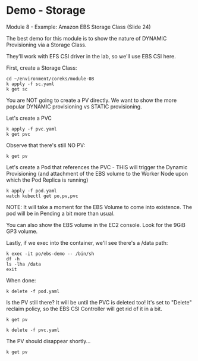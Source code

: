 # Demo - Storage

Module 8 - Example: Amazon EBS Storage Class (Slide 24)

The best demo for this module is to show the nature of DYNAMIC Provisioning via a Storage Class. 

They'll work with EFS CSI driver in the lab, so we'll use EBS CSI here.

First, create a Storage Class:
```
cd ~/environment/coreks/module-08
k apply -f sc.yaml
k get sc
```

You are NOT going to create a PV directly.  We want to show the more popular DYNAMIC provisioning vs STATIC provisioning.

Let's create a PVC 
```
k apply -f pvc.yaml
k get pvc
```

Observe that there's still NO PV:
```
k get pv
```

Let's create a Pod that references the PVC - THIS will trigger the Dynamic Provisioning (and attachment of the EBS volume to the Worker Node upon which the Pod Replica is running)
```
k apply -f pod.yaml
watch kubectl get po,pv,pvc
```
NOTE: It will take a moment for the EBS Volume to come into existence. The pod will be in Pending a bit more than usual.

You can also show the EBS volume in the EC2 console. Look for the 9GiB GP3 volume.

Lastly, if we exec into the container, we'll see there's a /data path:
```
k exec -it po/ebs-demo -- /bin/sh
df -h
ls -lha /data
exit
```

When done:
```
k delete -f pod.yaml
```

Is the PV still there? It will be until the PVC is deleted too! It's set to "Delete" reclaim policy, so the EBS CSI Controller will get rid of it in a bit.
```
k get pv
```

```
k delete -f pvc.yaml
```

The PV should disappear shortly...
```
k get pv
```
